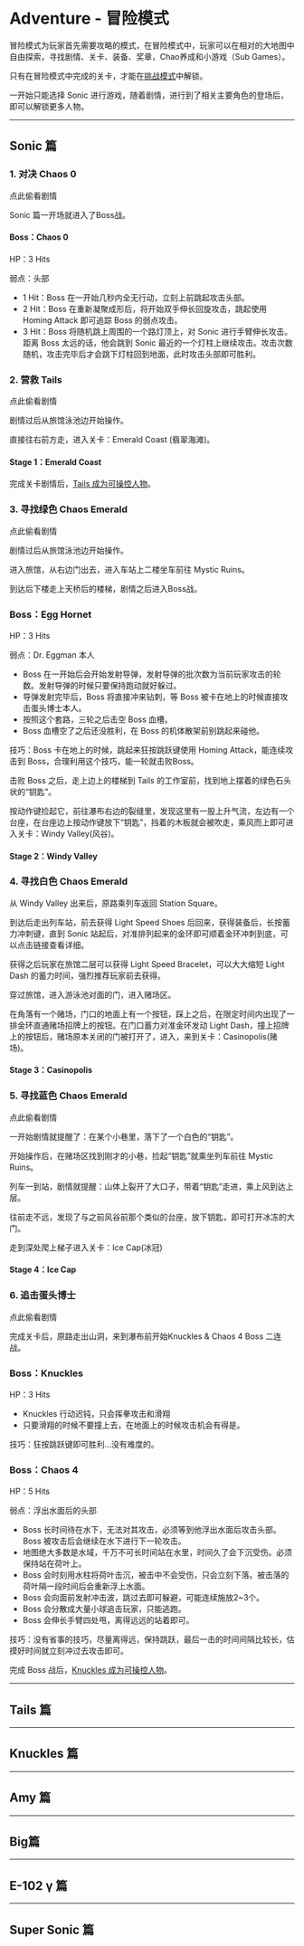 # Adventure - 冒险模式

冒险模式为玩家首先需要攻略的模式，在冒险模式中，玩家可以在相对的大地图中自由探索，寻找剧情、关卡、装备、奖章，Chao养成和小游戏（Sub Games）。

只有在冒险模式中完成的关卡，才能在[挑战模式](/trial-tiao-zhan-mo-shi.md)中解锁。

一开始只能选择 Sonic 进行游戏，随着剧情，进行到了相关主要角色的登场后，即可以解锁更多人物。

---

## Sonic 篇

### 1. 对决 Chaos 0

点此偷看剧情

Sonic 篇一开场就进入了Boss战。

#### **Boss：Chaos 0**

HP：3 Hits

弱点：头部

* 1 Hit：Boss 在一开始几秒内全无行动，立刻上前跳起攻击头部。
* 2 Hit：Boss 在重新凝聚成形后，将开始双手伸长回旋攻击，跳起使用 Homing Attack 即可追踪 Boss 的弱点攻击。
* 3 Hit：Boss 将随机跳上周围的一个路灯顶上，对 Sonic 进行手臂伸长攻击。距离 Boss 太远的话，他会跳到 Sonic 最近的一个灯柱上继续攻击。攻击次数随机，攻击完毕后才会跳下灯柱回到地面，此时攻击头部即可胜利。

### 2. 营救 Tails

点此偷看剧情

剧情过后从旅馆泳池边开始操作。

直接往右前方走，进入关卡：Emerald Coast \(翡翠海滩\)。

#### Stage 1：Emerald Coast

完成关卡剧情后，[Tails 成为可操控人物](#tails-篇)。

### 3. 寻找绿色 Chaos Emerald

点此偷看剧情

剧情过后从旅馆泳池边开始操作。

进入旅馆，从右边门出去，进入车站上二楼坐车前往 Mystic Ruins。

到达后下楼走上天桥后的楼梯，剧情之后进入Boss战。

### Boss：Egg Hornet

HP：3 Hits

弱点：Dr. Eggman 本人

* Boss 在一开始后会开始发射导弹，发射导弹的批次数为当前玩家攻击的轮数。发射导弹的时候只要保持跑动就好躲过。
* 导弹发射完毕后，Boss 将直接冲来钻刺，等 Boss 被卡在地上的时候直接攻击蛋头博士本人。
* 按照这个套路，三轮之后击空 Boss 血槽。
* Boss 血槽空了之后还没胜利，在 Boss 的机体散架前别跳起来碰他。

技巧：Boss 卡在地上的时候，跳起来狂按跳跃键使用 Homing Attack，能连续攻击到 Boss，合理利用这个技巧，能一轮就击败Boss。

击败 Boss 之后，走上边上的楼梯到 Tails 的工作室前，找到地上摆着的绿色石头状的“钥匙”。

按动作键捡起它，前往瀑布右边的裂缝里，发现这里有一股上升气流，左边有一个台座，在台座边上按动作键放下“钥匙”，挡着的木板就会被吹走，乘风而上即可进入关卡：Windy Valley\(风谷\)。

#### Stage 2：Windy Valley

### 4. 寻找白色 Chaos Emerald

从 Windy Valley 出来后，原路乘列车返回 Station Square。

到达后走出列车站，前去获得 Light Speed Shoes 后回来，获得装备后，长按蓄力冲刺键，直到 Sonic 站起后，对准排列起来的金环即可顺着金环冲刺到底，可以点击链接查看详细。

获得之后玩家在旅馆二层可以获得 Light Speed Bracelet，可以大大缩短 Light Dash 的蓄力时间，强烈推荐玩家前去获得。

穿过旅馆，进入游泳池对面的门，进入赌场区。

在角落有一个赌场，门口的地面上有一个按钮，踩上之后，在限定时间内出现了一排金环直通赌场招牌上的按钮。在门口蓄力对准金环发动 Light Dash，撞上招牌上的按钮后，赌场原本关闭的门被打开了，进入，来到关卡：Casinopolis\(赌场\)。

#### Stage 3：Casinopolis

### 5. 寻找蓝色 Chaos Emerald

点此偷看剧情

一开始剧情就提醒了：在某个小巷里，落下了一个白色的“钥匙”。

开始操作后，在赌场区找到刚才的小巷，捡起“钥匙”就乘坐列车前往 Mystic Ruins。

列车一到站，剧情就提醒：山体上裂开了大口子，带着“钥匙”走进，乘上风到达上层。

往前走不远，发现了与之前风谷前那个类似的台座，放下钥匙，即可打开冰冻的大门。

走到深处爬上梯子进入关卡：Ice Cap\(冰冠\)

#### Stage 4：Ice Cap

### 6. 追击蛋头博士

点此偷看剧情

完成关卡后，原路走出山洞，来到瀑布前开始Knuckles & Chaos 4 Boss 二连战。

### Boss：Knuckles

HP：3 Hits

* Knuckles 行动迟钝，只会挥拳攻击和滑翔
* 只要滑翔的时候不要撞上去，在地面上的时候攻击机会有得是。

技巧：狂按跳跃键即可胜利…没有难度的。



### Boss：Chaos 4

HP：5 Hits

弱点：浮出水面后的头部

* Boss 长时间待在水下，无法对其攻击，必须等到他浮出水面后攻击头部。Boss 被攻击后会继续在水下进行下一轮攻击。
* 地图绝大多数是水域，千万不可长时间站在水里，时间久了会下沉受伤。必须保持站在荷叶上。
* Boss 会时刻用水柱将荷叶击沉，被击中不会受伤，只会立刻下落。被击落的荷叶隔一段时间后会重新浮上水面。
* Boss 会向面前发射冲击波，跳过去即可躲避，可能连续施放2~3个。
* Boss 会分散成大量小球追击玩家，只能逃跑。
* Boss 会伸长手臂四处甩，离得远远的站着即可。

技巧：没有省事的技巧，尽量离得远，保持跳跃，最后一击的时间间隔比较长，估摸好时间就立刻冲过去攻击即可。



完成 Boss 战后，[Knuckles 成为可操控人物](#knuckles-篇)。

---

## Tails 篇

---

## Knuckles 篇

---

## Amy 篇

---

## Big篇

---

## E-102 γ 篇

---

## Super Sonic 篇



